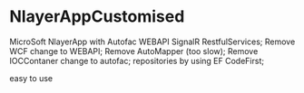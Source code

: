 # NlayerAppCustomised
MicroSoft NlayerApp  with Autofac  WEBAPI  SignalR RestfulServices;
Remove WCF  change to WEBAPI;
Remove AutoMapper (too slow);
Remove IOCContaner change to autofac;
repositories by using EF CodeFirst;

easy to use 
